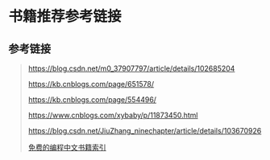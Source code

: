 # 书籍推荐参考链接

## 参考链接

>  https://blog.csdn.net/m0_37907797/article/details/102685204 
>
>  https://kb.cnblogs.com/page/651578/
>
>  https://kb.cnblogs.com/page/554496/
>
>  https://www.cnblogs.com/xybaby/p/11873450.html
>
>  https://blog.csdn.net/JiuZhang_ninechapter/article/details/103670926
>
>  [免费的编程中文书籍索引](https://github.com/justjavac/free-programming-books-zh_CN)

